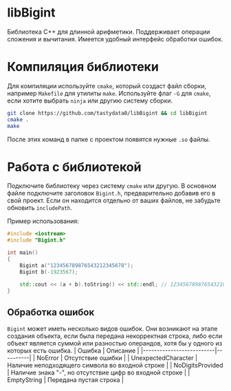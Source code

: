 # libBigint
Библиотека C++ для длинной арифметики. Поддерживает операции сложения и вычитания. Имеется удобный интерфейс обработки ошибок.
# Компиляция библиотеки
Для компиляции используйте `cmake`, который создаст файл сборки, например `Makefile` для утилиты `make`. Используйте флаг `-G` для `cmake`, если хотите выбрать `ninja` или другию систему сборки.
```bash
git clone https://github.com/tastydata0/libBigint && cd libBigint
cmake .
make
```
После этих команд в папке с проектом появятся нужные `.so` файлы.

# Работа с библиотекой
Подключите библиотеку через систему `cmake` или другую. В основном файле подключите заголовок `Bigint.h`, предварительно добавив его в свой проект. Если он находится отдельно от ваших файлов, не забудьте обновить `includePath`.

Пример использования:
```cpp
#include <iostream>
#include "Bigint.h"

int main()
{
    Bigint a("123456789876543212345678");
    Bigint b(-1923567);

    std::cout << (a + b).toString() << std::endl; // 123456789876543210422111
}
```
## Обработка ошибок
`Bigint` может иметь несколько видов ошибок. Они возникают на этапе создания объекта, если была передана некорректная строка, либо если объект является суммой или разностью операндов, хотя бы у одного из которых есть ошибка.
| Ошибка                   | Описание |
|--------------------------|----------|
| NoError | Отсутствие ошибки        |
| UnexpectedCharacter                    | Наличие неподходящего символа во входной строке        |
| NoDigitsProvided                   | Наличие знака "-", но отсутствие цифр во входной строке        |
| EmptyString               | Передана пустая строка        |
